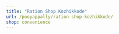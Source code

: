 ```yaml
---
title: "Ration Shop Kozhikkode"
url: /pooyappally/ration-shop-kozhikkode/
shop: convenience
---
```

